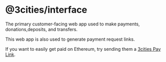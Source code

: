 # @3cities/interface

The primary customer-facing web app used to make payments, donations,deposits, and transfers.

This web app is also used to generate payment request links.

If you want to easily get paid on Ethereum, try sending them a [3cities Pay Link](https://3cities.xyz/#/pay-link).
